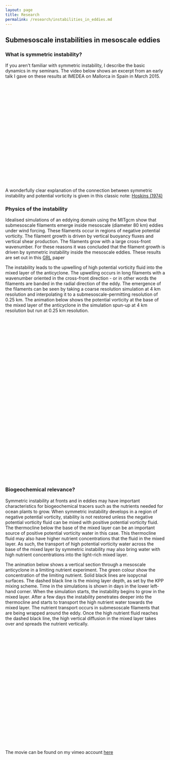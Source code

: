 ```yaml
---
layout: page
title: Research
permalink: /research/instabilities_in_eddies.md
---
```


<h2>
<a id="authors-and-contributors" class="anchor" href="#authors-and-contributors" aria-hidden="true"><span aria-hidden="true" class="octicon octicon-link"></span></a>Submesoscale instabilities in mesoscale eddies</h2>

<h3>
<a id="authors-and-contributors" class="anchor" href="#authors-and-contributors" aria-hidden="true"><span aria-hidden="true" class="octicon octicon-link"></span></a>What is symmetric instability?</h3>
<p>If you aren't familiar with symmetric instability, I describe the basic dynamics in my seminars.  The video below shows an excerpt from an early talk I gave on these results at IMEDEA on Mallorca in Spain in March 2015.<p>
<iframe width="560" height="315" src= "" data-src="https://www.youtube.com/embed/L4cYnVW2dFE?start=685" frameborder="0" allowfullscreen></iframe>
<p> A wonderfully clear explanation of the connection between symmetric instability and potential vorticity is given in this classic note: <a href="http://www.readcube.com/articles/10.1002%2Fqj.49710042520" target="_blank">Hoskins (1974)</a> </p>

<h3>
<a id="authors-and-contributors" class="anchor" href="#authors-and-contributors" aria-hidden="true"><span aria-hidden="true" class="octicon octicon-link"></span></a>Physics of the instability</h3>

<p>Idealised simulations of an eddying domain using the MITgcm show that submesoscale filaments emerge inside mesoscale (diameter 80 km) eddies under wind forcing.  These filaments occur in regions of negative potential vorticity. The filament growth is driven by vertical buoyancy fluxes and vertical shear production.  The filaments grow with a large cross-front wavenumber.  For these reasons it was concluded that the filament growth is driven by symmetric instability inside the mesoscale eddies.  These results are set out in this <a href="http://onlinelibrary.wiley.com/doi/10.1002/2016GL067926/full" target="_blank">GRL</a> paper</p>

<p>The instability leads to the upwelling of high potential vorticity fluid into the mixed layer of the anticyclone.  The upwelling occurs in long filaments with a wavenumber oriented in the cross-front direction - or in other words the filaments are banded in the radial direction of the eddy.  The emergence of the filaments can be seen by taking a coarse resolution simulation at 4 km resolution and interpolating it to a submesoscale-permitting resolution of 0.25 km.  The animation below shows the potential vorticity at the base of the mixed layer of the anticyclone in the simulation spun-up at 4 km resolution but run at 0.25 km resolution.</p>
<iframe src= "" data-src="https://player.vimeo.com/video/161776646?loop=1" width="600" height="509" frameborder="0" webkitallowfullscreen mozallowfullscreen allowfullscreen></iframe>


<h3>
<a id="authors-and-contributors" class="anchor" href="#authors-and-contributors" aria-hidden="true"><span aria-hidden="true" class="octicon octicon-link"></span></a>Biogeochemical relevance?</h3>
<p>Symmetric instability at fronts and in eddies may have important characteristics for biogeochemical tracers such as the nutrients needed for ocean plants to grow.  When symmetric instability develops in a region of negative potential vorticity, stability is not restored unless the negative potential vorticity fluid can be mixed with positive potential vorticity fluid.  The thermocline below the base of the mixed layer can be an important source of positive potential vorticity water in this case.  This thermocline fluid may also have higher nutrient concentrations that the fluid in the mixed layer.  As such, the transport of high potential vorticity water across the base of the mixed layer by symmetric instability may also bring water with high nutrient concentrations into the light-rich mixed layer.<p>

The animation below shows a vertical section through a mesoscale anticyclone in a limiting nutrient experiment.  The green colour show the concentration of the limiting nutrient.  Solid black lines are isopycnal surfaces.  The dashed black line is the mixing layer depth, as set by the KPP mixing scheme.  Time in the simulations is shown in days in the lower left-hand corner. When the simulation starts, the instability begins to grow in the mixed layer.  After a few days the instability penetrates deeper into the thermocline and starts to transport the high nutrient water towards the mixed layer.  The nutrient transport occurs in submesoscale filaments that are being wrapped around the eddy.  Once the high nutrient fluid reaches the dashed black line, the high vertical diffusion in the mixed layer takes over and spreads the nutrient vertically.
<iframe src= "" data-src="https://player.vimeo.com/video/159205818" width="600" height="360" frameborder="0" webkitallowfullscreen mozallowfullscreen allowfullscreen></iframe>
<p>The movie can be found on my vimeo account <a href="https://vimeo.com/159205818" target="_blank">here</a></p>



<script>
function init() {
var vidDefer = document.getElementsByTagName('iframe');
for (var i=0; i<vidDefer.length; i++) {
if(vidDefer[i].getAttribute('data-src')) {
vidDefer[i].setAttribute('src',vidDefer[i].getAttribute('data-src'));
} } }
window.onload = init;
</script>
